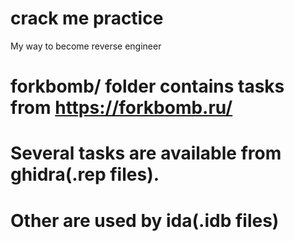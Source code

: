 # crack me practice
 My way to become reverse engineer
# forkbomb/ folder contains tasks from https://forkbomb.ru/
# Several tasks are available from ghidra(.rep files). 
# Other are used by ida(.idb files)
